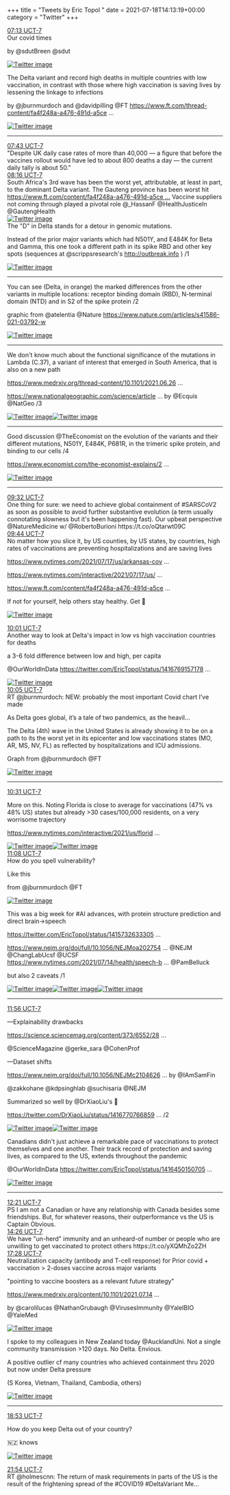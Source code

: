 +++
title = "Tweets by Eric Topol " 
date = 2021-07-18T14:13:19+00:00
category = "Twitter"
+++
<div class="tweet"> 
<div class="profile"> 
<a href="https://twitter.com/erictopol/status/1416763015475523584" target="_blank" rel="noreferer">07:13 UCT-7</a> 
</div> 
<div class="content"> 
Our covid times

by @sdutBreen @sdut </div> 
<a href="/twitter/erictopol/images/E6laa9JVkAIBkWQ.jpg"  ><img src="/twitter/erictopol/images/E6laa9JVkAIBkWQ.jpg" alt="Twitter image" ></img></a></div> 
<div class="thread"> 
<div class="thread-content"> 
The Delta variant and record high deaths in multiple countries with low vaccination, in contrast with those where high vaccination is saving lives by lessening the linkage to infections

by @jburnmurdoch and @davidpilling @FT <a href="https://www.ft.com/thread-content/fa4f248a-a476-491d-a5ce-f128360e9f24" target="_blank" rel="noreferer">https://www.ft.com/thread-content/fa4f248a-a476-491d-a5ce ...</a> 
 </div> 
<a href="/twitter/erictopol/images/E6leKRNUcAUYBZp.jpg"  ><img src="/twitter/erictopol/images/E6leKRNUcAUYBZp.jpg" alt="Twitter image" ></img></a><hr><div class="profile"> 
<a href="https://twitter.com/erictopol/status/1416770508322791438" target="_blank" rel="noreferer">07:43 UCT-7</a> 
</div> 
<div class="content"> 
"Despite UK daily case rates of more than 40,000 — a figure that before the vaccines rollout would have led to about 800 deaths a day — the current daily tally is about 50."</div> 
</div> 
<div class="tweet"> 
<div class="profile"> 
<a href="https://twitter.com/erictopol/status/1416778938328571910" target="_blank" rel="noreferer">08:16 UCT-7</a> 
</div> 
<div class="content"> 
South Africa's 3rd wave has been the worst yet, attributable, at least in part, to the dominant Delta variant. The Gauteng province has been worst hit <a href="https://www.ft.com/content/fa4f248a-a476-491d-a5ce-f128360e9f24" target="_blank" rel="noreferer">https://www.ft.com/content/fa4f248a-a476-491d-a5ce ...</a> 
 Vaccine suppliers not coming through played a pivotal role @_HassanF @HealthJusticeIn @GautengHealth </div> 
<a href="/twitter/erictopol/images/E6llCPqVgAE8aZV.jpg"  ><img src="/twitter/erictopol/images/E6llCPqVgAE8aZV.jpg" alt="Twitter image" ></img></a></div> 
<div class="thread"> 
<div class="thread-content"> 
The "D" in Delta stands for a detour in genomic mutations.

Instead of the prior major variants which had N501Y, and E484K for Beta and Gamma, this one took a different path in its spike RBD and other key spots (sequences at @scrippsresearch's <a href="http://outbreak.info" target="_blank" rel="noreferer">http://outbreak.info</a> 
) /1 </div> 
<a href="/twitter/erictopol/images/E6l0ivLVEAYvO9h.jpg"  ><img src="/twitter/erictopol/images/E6l0ivLVEAYvO9h.jpg" alt="Twitter image" ></img></a><hr><div class="thread-content"> 
You can see (Delta, in orange) the marked differences from the other variants in multiple locations: receptor binding domain (RBD), N-terminal domain (NTD) and in S2 of the spike protein  /2

graphic from @atelentia @Nature <a href="https://www.nature.com/articles/s41586-021-03792-w" target="_blank" rel="noreferer">https://www.nature.com/articles/s41586-021-03792-w</a> 
 </div> 
<a href="/twitter/erictopol/images/E6l1PbgVkAU146B.jpg"  ><img src="/twitter/erictopol/images/E6l1PbgVkAU146B.jpg" alt="Twitter image" ></img></a><hr><div class="thread-content"> 
We don't know much about the functional significance of the mutations in Lambda (C.37), a variant of interest that emerged in South America, that is also on a new path

<a href="https://www.medrxiv.org/thread-content/10.1101/2021.06.26.21259487v1" target="_blank" rel="noreferer">https://www.medrxiv.org/thread-content/10.1101/2021.06.26 ...</a> 


<a href="https://www.nationalgeographic.com/science/article/the-unusual-lambda-variant-is-rapidly-spreading-in-south-america-heres-what-we-know" target="_blank" rel="noreferer">https://www.nationalgeographic.com/science/article ...</a> 
 by @Ecquis @NatGeo /3 </div> 
<a href="/twitter/erictopol/images/E6l52dPVUAQROG9.jpg"  ><img src="/twitter/erictopol/images/E6l52dPVUAQROG9.jpg" alt="Twitter image" ></img></a><a href="/twitter/erictopol/images/E6l5-cEVEAQuNXF.jpg"  ><img src="/twitter/erictopol/images/E6l5-cEVEAQuNXF.jpg" alt="Twitter image" ></img></a><hr><div class="thread-content"> 
Good discussion @TheEconomist on the evolution of the variants and their different mutations, N501Y, E484K, P681R, in the trimeric spike protein, and binding to our cells /4

<a href="https://www.economist.com/the-economist-explains/2021/07/15/why-do-new-sars-cov-2-variants-spread-more-easily?utm_campaign=coronavirus-special-edition&utm_medium=newsletter&utm_source=salesforce-marketing-cloud" target="_blank" rel="noreferer">https://www.economist.com/the-economist-explains/2 ...</a> 
 </div> 
<a href="/twitter/erictopol/images/E6l4a8zVUAEi6rs.jpg"  ><img src="/twitter/erictopol/images/E6l4a8zVUAEi6rs.jpg" alt="Twitter image" ></img></a><hr><div class="profile"> 
<a href="https://twitter.com/erictopol/status/1416798033191202817" target="_blank" rel="noreferer">09:32 UCT-7</a> 
</div> 
<div class="content"> 
One thing for sure: we need to achieve global containment of #SARSCoV2 as soon as possible to avoid further substantive evolution (a term usually connotating slowness but it's been happening fast). Our upbeat perspective @NatureMedicine w/ @RobertoBurioni  https://t.co/oQtarwt09C</div> 
</div> 
<div class="tweet"> 
<div class="profile"> 
<a href="https://twitter.com/erictopol/status/1416801104717762565" target="_blank" rel="noreferer">09:44 UCT-7</a> 
</div> 
<div class="content"> 
No matter how you slice it, by US counties, by US states, by countries, high rates of vaccinations are preventing hospitalizations and are saving lives

<a href="https://www.nytimes.com/2021/07/17/us/arkansas-covid-19-vaccine.html?action=click&module=Top%20Stories&pgtype=Homepage" target="_blank" rel="noreferer">https://www.nytimes.com/2021/07/17/us/arkansas-cov ...</a> 


<a href="https://www.nytimes.com/interactive/2021/07/17/us/delta-variant-us-growth.html" target="_blank" rel="noreferer">https://www.nytimes.com/interactive/2021/07/17/us/ ...</a> 


<a href="https://www.ft.com/content/fa4f248a-a476-491d-a5ce-f128360e9f24" target="_blank" rel="noreferer">https://www.ft.com/content/fa4f248a-a476-491d-a5ce ...</a> 


If not for yourself, help others stay healthy. Get 💉 </div> 
<a href="/twitter/erictopol/images/E6l8lMeUUAARsgc.jpg"  ><img src="/twitter/erictopol/images/E6l8lMeUUAARsgc.jpg" alt="Twitter image" ></img></a></div> 
<div class="tweet"> 
<div class="profile"> 
<a href="https://twitter.com/erictopol/status/1416805435688906752" target="_blank" rel="noreferer">10:01 UCT-7</a> 
</div> 
<div class="content"> 
Another way to look at Delta's impact in low vs high vaccination countries for deaths

a 3-6 fold difference between low and high, per capita

@OurWorldInData  <a href="https://twitter.com/EricTopol/status/1416769157178167297" target="_blank" rel="noreferer">https://twitter.com/EricTopol/status/1416769157178 ...</a> 
</div> 
<a href="/twitter/erictopol/images/E6mAsuLVoAEEPqM.jpg"  ><img src="/twitter/erictopol/images/E6mAsuLVoAEEPqM.jpg" alt="Twitter image" ></img></a></div> 
<div class="tweet"> 
<div class="profile"> 
<a href="https://twitter.com/erictopol/status/1416806336143106053" target="_blank" rel="noreferer">10:05 UCT-7</a> 
</div> 
<div class="content"> 
RT @jburnmurdoch: NEW: probably the most important Covid chart I’ve made



As Delta goes global, it’s a tale of two pandemics, as the heavil…</div> 
</div> 
<div class="thread"> 
<div class="thread-content"> 
The Delta (4th) wave in the United States is already showing it to be on a path to its the worst yet in its epicenter and low vaccinations states (MO, AR, MS, NV, FL) as reflected by hospitalizations and ICU admissions.

Graph from @jburnmurdoch @FT </div> 
<a href="/twitter/erictopol/images/E6mCf4QVUAU02KC.jpg"  ><img src="/twitter/erictopol/images/E6mCf4QVUAU02KC.jpg" alt="Twitter image" ></img></a><hr><div class="profile"> 
<a href="https://twitter.com/erictopol/status/1416812875008528388" target="_blank" rel="noreferer">10:31 UCT-7</a> 
</div> 
<div class="content"> 
More on this. Noting Florida is close to average for vaccinations (47% vs 48% US) states but already &gt;30 cases/100,000 residents, on a very worrisome trajectory

<a href="https://www.nytimes.com/interactive/2021/us/florida-covid-cases.html" target="_blank" rel="noreferer">https://www.nytimes.com/interactive/2021/us/florid ...</a> 
 </div> 
<a href="/twitter/erictopol/images/E6mGluWUcAEJFnW.jpg"  ><img src="/twitter/erictopol/images/E6mGluWUcAEJFnW.jpg" alt="Twitter image" ></img></a><a href="/twitter/erictopol/images/E6mHiqoVUAIY8s8.jpg"  ><img src="/twitter/erictopol/images/E6mHiqoVUAIY8s8.jpg" alt="Twitter image" ></img></a></div> 
<div class="tweet"> 
<div class="profile"> 
<a href="https://twitter.com/erictopol/status/1416822255011581959" target="_blank" rel="noreferer">11:08 UCT-7</a> 
</div> 
<div class="content"> 
How do you spell vulnerability?

Like this

from @jburnmurdoch @FT </div> 
<a href="/twitter/erictopol/images/E6mPu32VkAMJW3C.jpg"  ><img src="/twitter/erictopol/images/E6mPu32VkAMJW3C.jpg" alt="Twitter image" ></img></a></div> 
<div class="thread"> 
<div class="thread-content"> 
This was a big week for #AI advances, with protein structure prediction and direct brain-&gt;speech

<a href="https://twitter.com/EricTopol/status/1415732633305190405" target="_blank" rel="noreferer">https://twitter.com/EricTopol/status/1415732633305 ...</a> 


<a href="https://www.nejm.org/doi/full/10.1056/NEJMoa2027540?query=featured_home" target="_blank" rel="noreferer">https://www.nejm.org/doi/full/10.1056/NEJMoa202754 ...</a> 
 @NEJM @ChangLabUcsf @UCSF <a href="https://www.nytimes.com/2021/07/14/health/speech-brain-implant-computer.html?searchResultPosition=3" target="_blank" rel="noreferer">https://www.nytimes.com/2021/07/14/health/speech-b ...</a> 
 @PamBelluck 

but also 2 caveats /1 </div> 
<a href="/twitter/erictopol/images/E6mSvuBUYAEW0oF.jpg"  ><img src="/twitter/erictopol/images/E6mSvuBUYAEW0oF.jpg" alt="Twitter image" ></img></a><a href="/twitter/erictopol/images/E6mS9d3VoAIVJES.jpg"  ><img src="/twitter/erictopol/images/E6mS9d3VoAIVJES.jpg" alt="Twitter image" ></img></a><a href="/twitter/erictopol/images/E6mTdFIVgAAi5CL.jpg"  ><img src="/twitter/erictopol/images/E6mTdFIVgAAi5CL.jpg" alt="Twitter image" ></img></a><hr><div class="profile"> 
<a href="https://twitter.com/erictopol/status/1416834370510278656" target="_blank" rel="noreferer">11:56 UCT-7</a> 
</div> 
<div class="content"> 
—Explainability drawbacks

<a href="https://science.sciencemag.org/content/373/6552/284" target="_blank" rel="noreferer">https://science.sciencemag.org/content/373/6552/28 ...</a> 


@ScienceMagazine @gerke_sara @CohenProf 

—Dataset shifts 

<a href="https://www.nejm.org/doi/full/10.1056/NEJMc2104626?query=featured_home" target="_blank" rel="noreferer">https://www.nejm.org/doi/full/10.1056/NEJMc2104626 ...</a> 
 by @IAmSamFin 

 @zakkohane @kdpsinghlab @suchisaria @NEJM

Summarized so well by @DrXiaoLiu's 🧵

<a href="https://twitter.com/DrXiaoLiu/status/1416770766859821057" target="_blank" rel="noreferer">https://twitter.com/DrXiaoLiu/status/1416770766859 ...</a> 
 /2 </div> 
<a href="/twitter/erictopol/images/E6mUzpnVkAEAeDl.jpg"  ><img src="/twitter/erictopol/images/E6mUzpnVkAEAeDl.jpg" alt="Twitter image" ></img></a><a href="/twitter/erictopol/images/E6maIdKVEAMP1_f.jpg"  ><img src="/twitter/erictopol/images/E6maIdKVEAMP1_f.jpg" alt="Twitter image" ></img></a></div> 
<div class="thread"> 
<div class="thread-content"> 
Canadians didn't just achieve a remarkable pace of vaccinations to protect themselves and one another. Their track record of protection and saving lives, as compared to the US, extends throughout the pandemic

@OurWorldInData  <a href="https://twitter.com/EricTopol/status/1416450150705164288" target="_blank" rel="noreferer">https://twitter.com/EricTopol/status/1416450150705 ...</a> 
</div> 
<a href="/twitter/erictopol/images/E6li6GUUUAMWl07.jpg"  ><img src="/twitter/erictopol/images/E6li6GUUUAMWl07.jpg" alt="Twitter image" ></img></a><hr><div class="profile"> 
<a href="https://twitter.com/erictopol/status/1416840563177910272" target="_blank" rel="noreferer">12:21 UCT-7</a> 
</div> 
<div class="content"> 
PS I am not a Canadian or have any relationship with Canada besides some friendships. But, for whatever reasons, their outperformance vs the US is Captain Obvious.</div> 
</div> 
<div class="tweet"> 
<div class="profile"> 
<a href="https://twitter.com/erictopol/status/1416872099201703937" target="_blank" rel="noreferer">14:26 UCT-7</a> 
</div> 
<div class="content"> 
We have "un-herd" immunity and an unheard-of number or people who are unwilling to get vaccinated to protect others https://t.co/yXQMhZo2ZH</div> 
</div> 
<div class="tweet"> 
<div class="profile"> 
<a href="https://twitter.com/erictopol/status/1416917815932579841" target="_blank" rel="noreferer">17:28 UCT-7</a> 
</div> 
<div class="content"> 
Neutralization capacity (antibody and T-cell response) for Prior covid + vaccination &gt; 2-doses vaccine across major variants

"pointing to vaccine boosters as a relevant future strategy"

<a href="https://www.medrxiv.org/content/10.1101/2021.07.14.21260307v1" target="_blank" rel="noreferer">https://www.medrxiv.org/content/10.1101/2021.07.14 ...</a> 


by @carolilucas @NathanGrubaugh @VirusesImmunity @YaleIBIO @YaleMed </div> 
<a href="/twitter/erictopol/images/E6nm54kVoAIz9RL.jpg"  ><img src="/twitter/erictopol/images/E6nm54kVoAIz9RL.jpg" alt="Twitter image" ></img></a></div> 
<div class="thread"> 
<div class="thread-content"> 
I spoke to my colleagues in New Zealand today @AucklandUni.  Not a single community transmission &gt;120 days. No Delta. Envious.



A positive outlier cf many countries who achieved containment thru 2020 but now under Delta pressure

(S Korea, Vietnam, Thailand, Cambodia, others) </div> 
<a href="/twitter/erictopol/images/E6OK6VkVUAAd7tF.jpg"  ><img src="/twitter/erictopol/images/E6OK6VkVUAAd7tF.jpg" alt="Twitter image" ></img></a><hr><div class="profile"> 
<a href="https://twitter.com/erictopol/status/1416939137274241025" target="_blank" rel="noreferer">18:53 UCT-7</a> 
</div> 
<div class="content"> 
How do you keep Delta out of your country?

🇳🇿 knows </div> 
<a href="/twitter/erictopol/images/E6n6cFYVkAI5WIs.jpg"  ><img src="/twitter/erictopol/images/E6n6cFYVkAI5WIs.jpg" alt="Twitter image" ></img></a></div> 
<div class="tweet"> 
<div class="profile"> 
<a href="https://twitter.com/erictopol/status/1416984828524695552" target="_blank" rel="noreferer">21:54 UCT-7</a> 
</div> 
<div class="content"> 
RT @holmescnn: The return of mask requirements in parts of the US is the result of the frightening spread of the #COVID19 #DeltaVariant  Me…</div> 
</div> 


